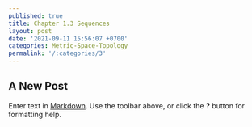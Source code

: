 ```yaml
---
published: true
title: Chapter 1.3 Sequences
layout: post
date: '2021-09-11 15:56:07 +0700'
categories: Metric-Space-Topology
permalink: '/:categories/3'
---
```

## A New Post

Enter text in [Markdown](http://daringfireball.net/projects/markdown/). Use the toolbar above, or click the **?** button for formatting help.
